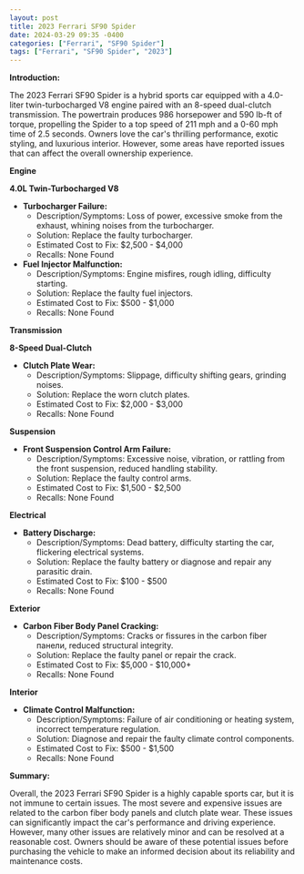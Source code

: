 ```yaml
---
layout: post
title: 2023 Ferrari SF90 Spider
date: 2024-03-29 09:35 -0400
categories: ["Ferrari", "SF90 Spider"]
tags: ["Ferrari", "SF90 Spider", "2023"]
---
```

**Introduction:**

The 2023 Ferrari SF90 Spider is a hybrid sports car equipped with a 4.0-liter twin-turbocharged V8 engine paired with an 8-speed dual-clutch transmission. The powertrain produces 986 horsepower and 590 lb-ft of torque, propelling the Spider to a top speed of 211 mph and a 0-60 mph time of 2.5 seconds. Owners love the car's thrilling performance, exotic styling, and luxurious interior. However, some areas have reported issues that can affect the overall ownership experience.

**Engine**

**4.0L Twin-Turbocharged V8**

* **Turbocharger Failure:**
    * Description/Symptoms: Loss of power, excessive smoke from the exhaust, whining noises from the turbocharger.
    * Solution: Replace the faulty turbocharger.
    * Estimated Cost to Fix: $2,500 - $4,000
    * Recalls: None Found
* **Fuel Injector Malfunction:**
    * Description/Symptoms: Engine misfires, rough idling, difficulty starting.
    * Solution: Replace the faulty fuel injectors.
    * Estimated Cost to Fix: $500 - $1,000
    * Recalls: None Found

**Transmission**

**8-Speed Dual-Clutch**

* **Clutch Plate Wear:**
    * Description/Symptoms: Slippage, difficulty shifting gears, grinding noises.
    * Solution: Replace the worn clutch plates.
    * Estimated Cost to Fix: $2,000 - $3,000
    * Recalls: None Found

**Suspension**

* **Front Suspension Control Arm Failure:**
    * Description/Symptoms: Excessive noise, vibration, or rattling from the front suspension, reduced handling stability.
    * Solution: Replace the faulty control arms.
    * Estimated Cost to Fix: $1,500 - $2,500
    * Recalls: None Found

**Electrical**

* **Battery Discharge:**
    * Description/Symptoms: Dead battery, difficulty starting the car, flickering electrical systems.
    * Solution: Replace the faulty battery or diagnose and repair any parasitic drain.
    * Estimated Cost to Fix: $100 - $500
    * Recalls: None Found

**Exterior**

* **Carbon Fiber Body Panel Cracking:**
    * Description/Symptoms: Cracks or fissures in the carbon fiber панели, reduced structural integrity.
    * Solution: Replace the faulty panel or repair the crack.
    * Estimated Cost to Fix: $5,000 - $10,000+
    * Recalls: None Found

**Interior**

* **Climate Control Malfunction:**
    * Description/Symptoms: Failure of air conditioning or heating system, incorrect temperature regulation.
    * Solution: Diagnose and repair the faulty climate control components.
    * Estimated Cost to Fix: $500 - $1,500
    * Recalls: None Found

**Summary:**

Overall, the 2023 Ferrari SF90 Spider is a highly capable sports car, but it is not immune to certain issues. The most severe and expensive issues are related to the carbon fiber body panels and clutch plate wear. These issues can significantly impact the car's performance and driving experience. However, many other issues are relatively minor and can be resolved at a reasonable cost. Owners should be aware of these potential issues before purchasing the vehicle to make an informed decision about its reliability and maintenance costs.
